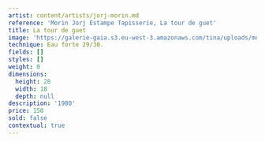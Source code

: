 ```yaml
---
artist: content/artists/jorj-morin.md
reference: 'Morin Jorj Estampe Tapisserie, La tour de guet'
title: La tour de guet
image: 'https://galerie-gaia.s3.eu-west-3.amazonaws.com/tina/uploads/morin-jorj-estampe-tapisserie/GALERIE GAIA.J.MORIN.LA TOUR DE GUET.29x19.jpg'
technique: Eau forte 29/30.
fields: []
styles: []
weight: 0
dimensions:
  height: 28
  width: 18
  depth: null
description: '1980'
price: 150
sold: false
contextual: true
---
```


